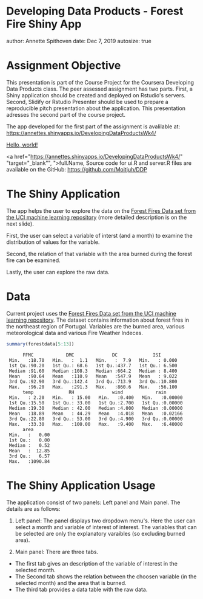 Developing Data Products - Forest Fire Shiny App
========================================================
author: Annette Spithoven
date: Dec 7, 2019
autosize: true

Assignment Objective
========================================================
This presentation is part of the Course Project for the Coursera Developing Data Products class. The peer assessed assignment has two parts. First, a Shiny application should be created and deployed on Rstudio's servers. Second, Slidify or Rstudio Presenter should be used to prepare a reproducible pitch presentation about the application. 
This presentation adresses the second part of the course project.

The app developed for the first part of the assignment is avalilable at:
https://annettes.shinyapps.io/DevelopingDataProductsWk4/

<a href="https://annettes.shinyapps.io/DevelopingDataProductsWk4/" target="_blank">Hello, world!</a>
                                                                                   
<a href="https://annettes.shinyapps.io/DevelopingDataProductsWk4/" "target=\"_blank\"", ">full.Name, </a> 
Source code for ui.R and server.R files are available on the GitHub:
https://github.com/Moitjuh/DDP

The Shiny Application 
========================================================
The app helps the user to explore the data on the [Forest Fires Data set from the UCI machine learning repository](
https://archive.ics.uci.edu/ml/datasets/forest+fires) (more detailed description is on the next slide).

First, the user can select a variable of interst (and a month) to examine the distribution of values for the variable.

Second, the relation of that variable with the area burned during the forest fire can be examined. 

Lastly, the user can explore the raw data. 

Data
========================================================
Current project uses the [Forest Fires Data set from the UCI machine learning repository](
https://archive.ics.uci.edu/ml/datasets/forest+fires). 
The dataset contains information about forest fires in the northeast region of Portugal. Variables are the burned area, various meteorological data and various Fire Weather Indeces. 




```r
summary(forestdata[5:13])
```

```
      FFMC            DMC              DC             ISI        
 Min.   :18.70   Min.   :  1.1   Min.   :  7.9   Min.   : 0.000  
 1st Qu.:90.20   1st Qu.: 68.6   1st Qu.:437.7   1st Qu.: 6.500  
 Median :91.60   Median :108.3   Median :664.2   Median : 8.400  
 Mean   :90.64   Mean   :110.9   Mean   :547.9   Mean   : 9.022  
 3rd Qu.:92.90   3rd Qu.:142.4   3rd Qu.:713.9   3rd Qu.:10.800  
 Max.   :96.20   Max.   :291.3   Max.   :860.6   Max.   :56.100  
      temp             RH              wind            rain        
 Min.   : 2.20   Min.   : 15.00   Min.   :0.400   Min.   :0.00000  
 1st Qu.:15.50   1st Qu.: 33.00   1st Qu.:2.700   1st Qu.:0.00000  
 Median :19.30   Median : 42.00   Median :4.000   Median :0.00000  
 Mean   :18.89   Mean   : 44.29   Mean   :4.018   Mean   :0.02166  
 3rd Qu.:22.80   3rd Qu.: 53.00   3rd Qu.:4.900   3rd Qu.:0.00000  
 Max.   :33.30   Max.   :100.00   Max.   :9.400   Max.   :6.40000  
      area        
 Min.   :   0.00  
 1st Qu.:   0.00  
 Median :   0.52  
 Mean   :  12.85  
 3rd Qu.:   6.57  
 Max.   :1090.84  
```

The Shiny Application Usage
========================================================

The application consist of two panels: Left panel and Main panel. 
The details are as follows:

1) Left panel: The panel displays two dropdown menu's. Here the user can select a month and variable of interest of interest. The variables that can be selected are only the explanatory varaibles (so excluding burned area). 

2) Main panel: There are three tabs.
  * The first tab gives an description of the variable of interest in the selected month.
  * The Second tab shows the relation between the choosen variable (in the selected month) and the area that is burned.
  * The third tab provides a data table with the raw data. 


